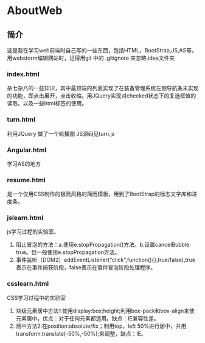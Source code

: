 # AboutWeb #
## 简介 ##
这是我在学习web前端时自己写的一些东西，包括HTML，BootStrap,JS,AS等。</br>
用webstorm编辑网站时，记得用git 中的 .gitignore 来忽略.idea文件夹
### index.html ###
杂七杂八的一些知识，其中最顶端的列表实现了在装备管理系统左侧导航条未实现的功能，即点击展开，点击收缩。用JQuery实现对checked状态下的复选框值的读取。以及一些html标签的使用。
### turn.html ###
利用JQuery 做了一个轮播图 JS源码见turn.js
### Angular.html ###
学习AS的地方
### resume.html ###
是一个仅用CSS制作的极简风格的简历模板，用到了BootStrap的标志文字库和进度条。
### jslearn.html ###
js学习过程的实验室。</br>
1. 阻止冒泡的方法：a.使用e.stopPropagation()方法。b.设置cancelBubble: true。但一般使用e.stopPropagation方法。</br>
2. 事件监听（DOM2）addEventListener("click",function(){},true/false),true表示在事件捕获阶段，false表示在事件冒泡阶段处理程序。
### csslearn.html ###
CSS学习过程中的实验室</br>
1. 块级元素居中方法1:使用display:box;height;利用box-pack和box-align来使元素居中，优点：对于任何元素都适用。缺点：IE兼容性差。</br>
2. 居中方法2:在position:absolute/fix；利用top，left 50%进行居中，并用transform:translate(-50%,-50%);来调整，缺点：IE。
